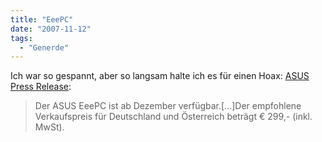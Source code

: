 ```yaml
---
title: "EeePC"
date: "2007-11-12"
tags:
  - "Generde"
---
```


Ich war so gespannt, aber so langsam halte ich es für einen Hoax: [ASUS Press Release](http://www.asus.de/news_show.aspx?id=8890):

> Der ASUS EeePC ist ab Dezember verfügbar.\[...\]Der empfohlene Verkaufspreis für Deutschland und Österreich beträgt € 299,- (inkl. MwSt).

